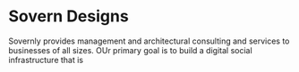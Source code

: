 # Sovern Designs

Sovernly provides management and architectural consulting and services to businesses of all sizes. OUr primary goal is to build a digital social infrastructure that is 